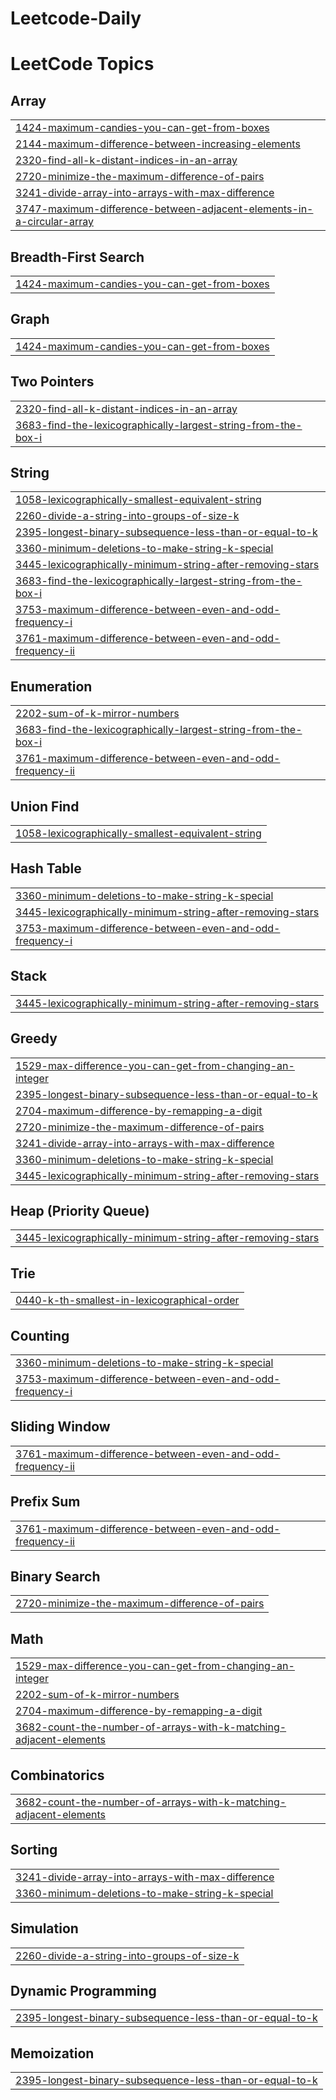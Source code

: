 # Leetcode-Daily
<!---LeetCode Topics Start-->
# LeetCode Topics
## Array
|  |
| ------- |
| [1424-maximum-candies-you-can-get-from-boxes](https://github.com/Payal-mak/Leetcode-Daily/tree/master/1424-maximum-candies-you-can-get-from-boxes) |
| [2144-maximum-difference-between-increasing-elements](https://github.com/Payal-mak/Leetcode-Daily/tree/master/2144-maximum-difference-between-increasing-elements) |
| [2320-find-all-k-distant-indices-in-an-array](https://github.com/Payal-mak/Leetcode-Daily/tree/master/2320-find-all-k-distant-indices-in-an-array) |
| [2720-minimize-the-maximum-difference-of-pairs](https://github.com/Payal-mak/Leetcode-Daily/tree/master/2720-minimize-the-maximum-difference-of-pairs) |
| [3241-divide-array-into-arrays-with-max-difference](https://github.com/Payal-mak/Leetcode-Daily/tree/master/3241-divide-array-into-arrays-with-max-difference) |
| [3747-maximum-difference-between-adjacent-elements-in-a-circular-array](https://github.com/Payal-mak/Leetcode-Daily/tree/master/3747-maximum-difference-between-adjacent-elements-in-a-circular-array) |
## Breadth-First Search
|  |
| ------- |
| [1424-maximum-candies-you-can-get-from-boxes](https://github.com/Payal-mak/Leetcode-Daily/tree/master/1424-maximum-candies-you-can-get-from-boxes) |
## Graph
|  |
| ------- |
| [1424-maximum-candies-you-can-get-from-boxes](https://github.com/Payal-mak/Leetcode-Daily/tree/master/1424-maximum-candies-you-can-get-from-boxes) |
## Two Pointers
|  |
| ------- |
| [2320-find-all-k-distant-indices-in-an-array](https://github.com/Payal-mak/Leetcode-Daily/tree/master/2320-find-all-k-distant-indices-in-an-array) |
| [3683-find-the-lexicographically-largest-string-from-the-box-i](https://github.com/Payal-mak/Leetcode-Daily/tree/master/3683-find-the-lexicographically-largest-string-from-the-box-i) |
## String
|  |
| ------- |
| [1058-lexicographically-smallest-equivalent-string](https://github.com/Payal-mak/Leetcode-Daily/tree/master/1058-lexicographically-smallest-equivalent-string) |
| [2260-divide-a-string-into-groups-of-size-k](https://github.com/Payal-mak/Leetcode-Daily/tree/master/2260-divide-a-string-into-groups-of-size-k) |
| [2395-longest-binary-subsequence-less-than-or-equal-to-k](https://github.com/Payal-mak/Leetcode-Daily/tree/master/2395-longest-binary-subsequence-less-than-or-equal-to-k) |
| [3360-minimum-deletions-to-make-string-k-special](https://github.com/Payal-mak/Leetcode-Daily/tree/master/3360-minimum-deletions-to-make-string-k-special) |
| [3445-lexicographically-minimum-string-after-removing-stars](https://github.com/Payal-mak/Leetcode-Daily/tree/master/3445-lexicographically-minimum-string-after-removing-stars) |
| [3683-find-the-lexicographically-largest-string-from-the-box-i](https://github.com/Payal-mak/Leetcode-Daily/tree/master/3683-find-the-lexicographically-largest-string-from-the-box-i) |
| [3753-maximum-difference-between-even-and-odd-frequency-i](https://github.com/Payal-mak/Leetcode-Daily/tree/master/3753-maximum-difference-between-even-and-odd-frequency-i) |
| [3761-maximum-difference-between-even-and-odd-frequency-ii](https://github.com/Payal-mak/Leetcode-Daily/tree/master/3761-maximum-difference-between-even-and-odd-frequency-ii) |
## Enumeration
|  |
| ------- |
| [2202-sum-of-k-mirror-numbers](https://github.com/Payal-mak/Leetcode-Daily/tree/master/2202-sum-of-k-mirror-numbers) |
| [3683-find-the-lexicographically-largest-string-from-the-box-i](https://github.com/Payal-mak/Leetcode-Daily/tree/master/3683-find-the-lexicographically-largest-string-from-the-box-i) |
| [3761-maximum-difference-between-even-and-odd-frequency-ii](https://github.com/Payal-mak/Leetcode-Daily/tree/master/3761-maximum-difference-between-even-and-odd-frequency-ii) |
## Union Find
|  |
| ------- |
| [1058-lexicographically-smallest-equivalent-string](https://github.com/Payal-mak/Leetcode-Daily/tree/master/1058-lexicographically-smallest-equivalent-string) |
## Hash Table
|  |
| ------- |
| [3360-minimum-deletions-to-make-string-k-special](https://github.com/Payal-mak/Leetcode-Daily/tree/master/3360-minimum-deletions-to-make-string-k-special) |
| [3445-lexicographically-minimum-string-after-removing-stars](https://github.com/Payal-mak/Leetcode-Daily/tree/master/3445-lexicographically-minimum-string-after-removing-stars) |
| [3753-maximum-difference-between-even-and-odd-frequency-i](https://github.com/Payal-mak/Leetcode-Daily/tree/master/3753-maximum-difference-between-even-and-odd-frequency-i) |
## Stack
|  |
| ------- |
| [3445-lexicographically-minimum-string-after-removing-stars](https://github.com/Payal-mak/Leetcode-Daily/tree/master/3445-lexicographically-minimum-string-after-removing-stars) |
## Greedy
|  |
| ------- |
| [1529-max-difference-you-can-get-from-changing-an-integer](https://github.com/Payal-mak/Leetcode-Daily/tree/master/1529-max-difference-you-can-get-from-changing-an-integer) |
| [2395-longest-binary-subsequence-less-than-or-equal-to-k](https://github.com/Payal-mak/Leetcode-Daily/tree/master/2395-longest-binary-subsequence-less-than-or-equal-to-k) |
| [2704-maximum-difference-by-remapping-a-digit](https://github.com/Payal-mak/Leetcode-Daily/tree/master/2704-maximum-difference-by-remapping-a-digit) |
| [2720-minimize-the-maximum-difference-of-pairs](https://github.com/Payal-mak/Leetcode-Daily/tree/master/2720-minimize-the-maximum-difference-of-pairs) |
| [3241-divide-array-into-arrays-with-max-difference](https://github.com/Payal-mak/Leetcode-Daily/tree/master/3241-divide-array-into-arrays-with-max-difference) |
| [3360-minimum-deletions-to-make-string-k-special](https://github.com/Payal-mak/Leetcode-Daily/tree/master/3360-minimum-deletions-to-make-string-k-special) |
| [3445-lexicographically-minimum-string-after-removing-stars](https://github.com/Payal-mak/Leetcode-Daily/tree/master/3445-lexicographically-minimum-string-after-removing-stars) |
## Heap (Priority Queue)
|  |
| ------- |
| [3445-lexicographically-minimum-string-after-removing-stars](https://github.com/Payal-mak/Leetcode-Daily/tree/master/3445-lexicographically-minimum-string-after-removing-stars) |
## Trie
|  |
| ------- |
| [0440-k-th-smallest-in-lexicographical-order](https://github.com/Payal-mak/Leetcode-Daily/tree/master/0440-k-th-smallest-in-lexicographical-order) |
## Counting
|  |
| ------- |
| [3360-minimum-deletions-to-make-string-k-special](https://github.com/Payal-mak/Leetcode-Daily/tree/master/3360-minimum-deletions-to-make-string-k-special) |
| [3753-maximum-difference-between-even-and-odd-frequency-i](https://github.com/Payal-mak/Leetcode-Daily/tree/master/3753-maximum-difference-between-even-and-odd-frequency-i) |
## Sliding Window
|  |
| ------- |
| [3761-maximum-difference-between-even-and-odd-frequency-ii](https://github.com/Payal-mak/Leetcode-Daily/tree/master/3761-maximum-difference-between-even-and-odd-frequency-ii) |
## Prefix Sum
|  |
| ------- |
| [3761-maximum-difference-between-even-and-odd-frequency-ii](https://github.com/Payal-mak/Leetcode-Daily/tree/master/3761-maximum-difference-between-even-and-odd-frequency-ii) |
## Binary Search
|  |
| ------- |
| [2720-minimize-the-maximum-difference-of-pairs](https://github.com/Payal-mak/Leetcode-Daily/tree/master/2720-minimize-the-maximum-difference-of-pairs) |
## Math
|  |
| ------- |
| [1529-max-difference-you-can-get-from-changing-an-integer](https://github.com/Payal-mak/Leetcode-Daily/tree/master/1529-max-difference-you-can-get-from-changing-an-integer) |
| [2202-sum-of-k-mirror-numbers](https://github.com/Payal-mak/Leetcode-Daily/tree/master/2202-sum-of-k-mirror-numbers) |
| [2704-maximum-difference-by-remapping-a-digit](https://github.com/Payal-mak/Leetcode-Daily/tree/master/2704-maximum-difference-by-remapping-a-digit) |
| [3682-count-the-number-of-arrays-with-k-matching-adjacent-elements](https://github.com/Payal-mak/Leetcode-Daily/tree/master/3682-count-the-number-of-arrays-with-k-matching-adjacent-elements) |
## Combinatorics
|  |
| ------- |
| [3682-count-the-number-of-arrays-with-k-matching-adjacent-elements](https://github.com/Payal-mak/Leetcode-Daily/tree/master/3682-count-the-number-of-arrays-with-k-matching-adjacent-elements) |
## Sorting
|  |
| ------- |
| [3241-divide-array-into-arrays-with-max-difference](https://github.com/Payal-mak/Leetcode-Daily/tree/master/3241-divide-array-into-arrays-with-max-difference) |
| [3360-minimum-deletions-to-make-string-k-special](https://github.com/Payal-mak/Leetcode-Daily/tree/master/3360-minimum-deletions-to-make-string-k-special) |
## Simulation
|  |
| ------- |
| [2260-divide-a-string-into-groups-of-size-k](https://github.com/Payal-mak/Leetcode-Daily/tree/master/2260-divide-a-string-into-groups-of-size-k) |
## Dynamic Programming
|  |
| ------- |
| [2395-longest-binary-subsequence-less-than-or-equal-to-k](https://github.com/Payal-mak/Leetcode-Daily/tree/master/2395-longest-binary-subsequence-less-than-or-equal-to-k) |
## Memoization
|  |
| ------- |
| [2395-longest-binary-subsequence-less-than-or-equal-to-k](https://github.com/Payal-mak/Leetcode-Daily/tree/master/2395-longest-binary-subsequence-less-than-or-equal-to-k) |
<!---LeetCode Topics End-->